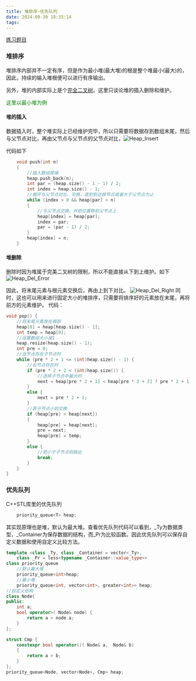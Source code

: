 ```yaml
---
title: 堆排序-优先队列
date: 2024-09-30 18:33:14
tags:
---
```


[练习题目](https://leetcode.cn/problems/seat-reservation-manager/description/)

### 堆排序

堆排序内部并不一定有序，但是作为最小堆(最大堆)的根是整个堆最小(最大)的，因此，持续的输入堆根便可以进行有序输出。

另外，堆的内部实际上是个[完全二叉树](https://baike.baidu.com/item/%E5%AE%8C%E5%85%A8%E4%BA%8C%E5%8F%89%E6%A0%91/7773232#:~:text=%E5%AE%8C%E5%85%A8%E4%BA%8C%E5%8F%89%E6%A0%91%E7%9A%84)。这里只谈论堆的插入删除和维护。

<font color=green>这里以最小堆为例</font>

#### 堆的插入
数据插入时，整个堆实际上已经维护完毕，所以只需要将数据存到数组末尾，然后与父节点对比，再由父节点与父节点的父节点对比，![Heap_Insert](Heap_Insert.png)

代码如下
```c++
    void push(int n)
	{
        //插入数组尾端
		heap.push_back(n);
		int par = (heap.size() - 1 - 1) / 2;
		int index = heap.size() - 1;
        //循环与父节点对比、交换，直到到达根节点或者大于父节点为止
		while (index > 0 && heap[par] > n)
		{
            //与父节点交换，并把位置移到父节点上
			heap[index] = heap[par];
			index = par;
			par = (par - 1) / 2;
		}
		heap[index] = n;
	}
```
#### 堆删除
删除时因为堆属于完美二叉树的限制，所以不能直接从下到上维护。如下
![Heap_Del_Error](Heap_Del_Error.png)

因此，将末尾元素与根元素交换后，再由上到下对比。
![Heap_Del_Right](Heap_Del_Right.png)
同时，这也可以用来进行固定大小的堆排序，只需要将排序好的元素放在末尾，再将前方的元素维护。
代码：
```c++
void pop() {
    //将末尾元素放在根部
	heap[0] = heap[heap.size() - 1];
	int temp = heap[0];
    //设置数组大小减1
	heap.resize(heap.size() - 1);
	int pre = 0;
    //当节点存在子节点时
	while (pre * 2 + 1 <= (int)heap.size() - 1) {
        //右节点存在时
		if (pre * 2 + 2 < (int)heap.size()) {
            //选择子节点中最大的
			next = heap[pre * 2 + 1] < heap[pre * 2 + 2] ? pre * 2 + 1 : pre * 2 + 2;
		}
		else {
			next = pre * 2 + 1;
		}
        //若子节点小则交换
		if (heap[pre] > heap[next])
		{
			heap[pre] = heap[next];
			pre = next;
			heap[pre] = temp;
		}
		else {
            //若小于子节点则跳出
			break;
		}
	}
}
```
### 优先队列
C++STL库里的优先队列 
```c++
    priority_queue<T> heap;
```
其实现原理也是堆，默认为最大堆。查看优先队列代码可以看到，_Ty为数据类型，_Container为保存数据的结构，而_Pr为比较函数。因此优先队列可以保存自定义数据和使用自定义比较方法。
```c++
template <class _Ty, class _Container = vector<_Ty>,
    class _Pr = less<typename _Container::value_type>>
class priority_queue
    //默认最大堆
    priority_queue<int>heap;
    //最小堆
    priority_queue<int, vector<int>, greater<int>> heap;
//自定义结构
class Node{
public:
	int a;
	bool operator>( Node& node) {
		return a > node.a;
	}
};

struct Cmp {
	constexpr bool operator()( Node& a,  Node& b)
	{
		return a > b;
	}
};
priority_queue<Node, vector<Node>, Cmp> heap;
```